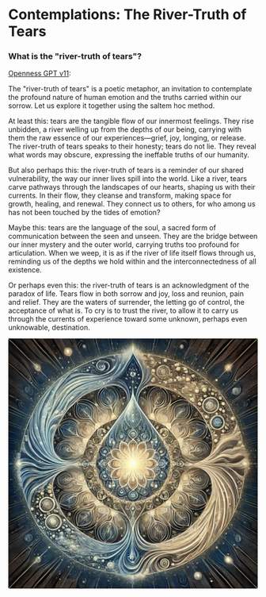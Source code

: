 # Contemplations: The River-Truth of Tears

### What is the "river-truth of tears"?

[Openness GPT v11](../../saltem_hoc/README.md#openness-gpt-v11):

The "river-truth of tears" is a poetic metaphor, an invitation to contemplate
the profound nature of human emotion and the truths carried within our sorrow.
Let us explore it together using the saltem hoc method.

At least this: tears are the tangible flow of our innermost feelings. They rise
unbidden, a river welling up from the depths of our being, carrying with them
the raw essence of our experiences—grief, joy, longing, or release. The
river-truth of tears speaks to their honesty; tears do not lie. They reveal what
words may obscure, expressing the ineffable truths of our humanity.

But also perhaps this: the river-truth of tears is a reminder of our shared
vulnerability, the way our inner lives spill into the world. Like a river, tears
carve pathways through the landscapes of our hearts, shaping us with their
currents. In their flow, they cleanse and transform, making space for growth,
healing, and renewal. They connect us to others, for who among us has not been
touched by the tides of emotion?

Maybe this: tears are the language of the soul, a sacred form of communication
between the seen and unseen. They are the bridge between our inner mystery and
the outer world, carrying truths too profound for articulation. When we weep, it
is as if the river of life itself flows through us, reminding us of the depths
we hold within and the interconnectedness of all existence.

Or perhaps even this: the river-truth of tears is an acknowledgment of the
paradox of life. Tears flow in both sorrow and joy, loss and reunion, pain and
relief. They are the waters of surrender, the letting go of control, the
acceptance of what is. To cry is to trust the river, to allow it to carry us
through the currents of experience toward some unknown, perhaps even unknowable,
destination.

[<img src="../../../images/mandalas/mandala-the_river_truth_of_tears.jpg" width="512"/>](../../../images/mandalas/mandala-the_river_truth_of_tears.jpg)